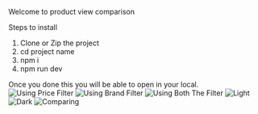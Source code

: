 Welcome to product view comparison 

Steps to install 
1. Clone or Zip the project 
2. cd project name
3. npm i
4. npm run dev

Once you done this you will be able to open in your local. 
![Using Price Filter](https://github.com/user-attachments/assets/220beab4-6ac1-4f9b-b30c-8ea7854f97f6)
![Using Brand Filter](https://github.com/user-attachments/assets/04e8a388-2c93-4555-b056-833708510f79)
![Using Both The Filter](https://github.com/user-attachments/assets/01511bdd-817b-4f89-8a5d-1ad204728f90)
![Light](https://github.com/user-attachments/assets/00a12efd-6ce0-4d28-8d71-18637abd904d)
![Dark](https://github.com/user-attachments/assets/57e46a92-7411-461e-9888-ff947adc1134)
![Comparing ](https://github.com/user-attachments/assets/9ca325b5-4c68-4b9f-8443-10d456041483)
